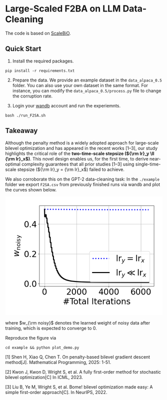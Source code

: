 
# Large-Scaled F2BA on  LLM Data-Cleaning

The code is based on [ScaleBiO](https://github.com/2003pro/ScaleBiO/).

## Quick Start 

1. Install the required packages.
```
pip install -r requirements.txt
```

2. Prepare the data. We provide an example dataset in the `data_alpaca_0.5` folder. You can also use your own dataset in the same format. For instance, you can modify the `data_alpaca_0.5/process.py` file to change the corruption rate.

3. Login your [wandb](https://wandb.ai/) account and run the experiemnts.

```
bash ./run_F2SA.sh
```
## Takeaway

Although the penalty method is a widely adopted approach for large-scale bilevel optimization and has appeared in the recent works [1–3], our study highlights the critical role of the **two-time-scale stepsize (${\rm lr}_y \ll {\rm lr}_x$)**. This novel design enables us, for the first time, to derive near-optimal complexity guarantees that all prior studies [1–3] using single-time-scale stepsize (${\rm lr}_y = {\rm lr}_x$) failed to achieve. 


We also corroborate this on the GPT-2 data-cleaning task: In the `./example` folder we export `F2SA.csv` from previously finished runs via wandb and plot the curves shown below.

![](https://github.com/TrueNobility303/F2BA/blob/main/LLM/example/GPT2_demo.png)

where $w_{\rm noisy}$  denotes the learned weight of noisy data after training, which is expected to converge to $0$. 

Reproduce the figure via

```
cd example && python plot_demo.py
```

[1] Shen H, Xiao Q, Chen T. On penalty-based bilevel gradient descent method[J]. Mathematical Programming, 2025: 1-51.

[2] Kwon J, Kwon D, Wright S, et al. A fully first-order method for stochastic bilevel optimization[C] In ICML, 2023.

[3] Liu B, Ye M, Wright S, et al. Bome! bilevel optimization made easy: A simple first-order approach[C]. In NeurIPS, 2022. 



